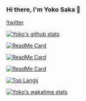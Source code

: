 ### Hi there, I'm Yoko Saka 👋

[!twitter](https://twitter.com/yocosaka)

[![Yoko's github stats](https://github-readme-stats.vercel.app/api?username=yocosaka&count_private=true&show_icons=true&theme=tokyonight)](https://github.com/anuraghazra/github-readme-stats)

[![ReadMe Card](https://github-readme-stats.vercel.app/api/pin/?username=yocosaka&repo=github-readme-stats&theme=tokyonight&show_owner=true)](https://github.com/anuraghazra/github-readme-stats)

[![ReadMe Card](https://github-readme-stats.vercel.app/api/pin/?username=yocosaka&repo=github-readme-stats)](https://github.com/anuraghazra/github-readme-stats)

[![ReadMe Card](https://github-readme-stats.vercel.app/api/pin/?username=yocosaka&repo=github-readme-stats&show_owner=true)](https://github.com/anuraghazra/github-readme-stats)

[![Top Langs](https://github-readme-stats.vercel.app/api/top-langs/?username=yocosaka)](https://github.com/anuraghazra/github-readme-stats)

[![Yoko's wakatime stats](https://github-readme-stats.vercel.app/api/wakatime?username=yocosaka)](https://github.com/anuraghazra/github-readme-stats)


<!--
**yocosaka/yocosaka** is a ✨ _special_ ✨ repository because its `README.md` (this file) appears on your GitHub profile.

Here are some ideas to get you started:

- 🔭 I’m currently working on ...
- 🌱 I’m currently learning ...
- 👯 I’m looking to collaborate on ...
- 🤔 I’m looking for help with ...
- 💬 Ask me about ...
- 📫 How to reach me: ...
- 😄 Pronouns: ...
- ⚡ Fun fact: ...
-->
